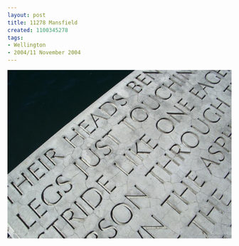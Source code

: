 ```yaml
---
layout: post
title: 11278 Mansfield
created: 1100345278
tags:
- Wellington
- 2004/11 November 2004
---
```


<img src="/image/images/11278_mansfield-1495.jpg"/>

